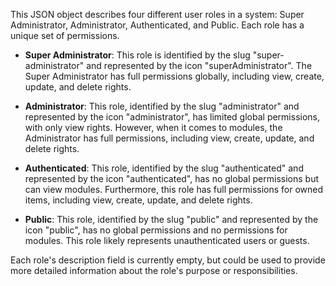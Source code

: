 This JSON object describes four different user roles in a system: Super Administrator, Administrator, Authenticated, and Public. Each role has a unique set of permissions.

- **Super Administrator**: This role is identified by the slug "super-administrator" and represented by the icon "superAdministrator". The Super Administrator has full permissions globally, including view, create, update, and delete rights.

- **Administrator**: This role, identified by the slug "administrator" and represented by the icon "administrator", has limited global permissions, with only view rights. However, when it comes to modules, the Administrator has full permissions, including view, create, update, and delete rights.

- **Authenticated**: This role, identified by the slug "authenticated" and represented by the icon "authenticated", has no global permissions but can view modules. Furthermore, this role has full permissions for owned items, including view, create, update, and delete rights.

- **Public**: This role, identified by the slug "public" and represented by the icon "public", has no global permissions and no permissions for modules. This role likely represents unauthenticated users or guests.

Each role's description field is currently empty, but could be used to provide more detailed information about the role's purpose or responsibilities.
